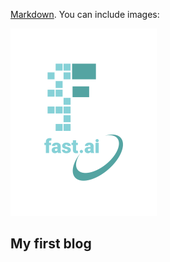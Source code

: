 [Markdown](https://guides.github.com/features/mastering-markdown/).
You can include images:

![Image of fast.ai logo](images/logo.png)

## My first blog

